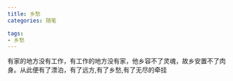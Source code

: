 ```yaml
---
title: 乡愁
categories: 随笔

tags:
- 乡愁
---
```


有家的地方没有工作，有工作的地方没有家，他乡容不了灵魂，故乡安置不了肉身。从此便有了漂泊，有了远方,有了乡愁,有了无尽的牵挂